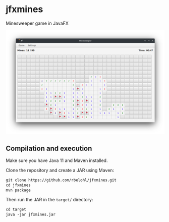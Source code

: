 # jfxmines

Minesweeper game in JavaFX

![Minesweeper app screenshot](screenshot.png)

## Compilation and execution

Make sure you have Java 11 and Maven installed.

Clone the repository and create a JAR using Maven:

```
git clone https://github.com/rbelohl/jfxmines.git
cd jfxmines
mvn package
```

Then run the JAR in the `target/` directory:

```
cd target
java -jar jfxmines.jar

```
